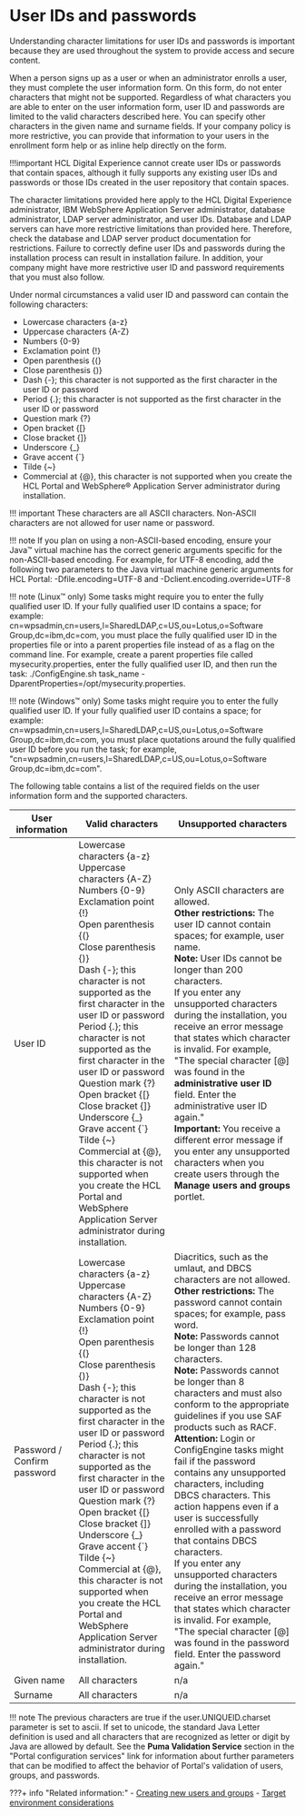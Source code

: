 # User IDs and passwords

Understanding character limitations for user IDs and passwords is important because they are used throughout the system to provide access and secure content.

When a person signs up as a user or when an administrator enrolls a user, they must complete the user information form. On this form, do not enter characters that might not be supported. Regardless of what characters you are able to enter on the user information form, user ID and passwords are limited to the valid characters described here. You can specify other characters in the given name and surname fields. If your company policy is more restrictive, you can provide that information to your users in the enrollment form help or as inline help directly on the form.

!!!important
    HCL Digital Experience cannot create user IDs or passwords that contain spaces, although it fully supports any existing user IDs and passwords or those IDs created in the user repository that contain spaces.

The character limitations provided here apply to the HCL Digital Experience administrator, IBM WebSphere Application Server administrator, database administrator, LDAP server administrator, and user IDs. Database and LDAP servers can have more restrictive limitations than provided here. Therefore, check the database and LDAP server product documentation for restrictions. Failure to correctly define user IDs and passwords during the installation process can result in installation failure. In addition, your company might have more restrictive user ID and password requirements that you must also follow.

Under normal circumstances a valid user ID and password can contain the following characters:

-   Lowercase characters {a-z}
-   Uppercase characters {A-Z}
-   Numbers {0-9}
-   Exclamation point {!}
-   Open parenthesis {(}
-   Close parenthesis {)}
-   Dash {-}; this character is not supported as the first character in the user ID or password
-   Period {.}; this character is not supported as the first character in the user ID or password
-   Question mark {?}
-   Open bracket {[}
-   Close bracket {]}
-   Underscore {_}
-   Grave accent {`}
-   Tilde {~}
-   Commercial at {@}, this character is not supported when you create the HCL Portal and WebSphere® Application Server administrator during installation.

!!! important
    These characters are all ASCII characters. Non-ASCII characters are not allowed for user name or password.

!!! note 
    If you plan on using a non-ASCII-based encoding, ensure your Java™ virtual machine has the correct generic arguments specific for the non-ASCII-based encoding. For example, for UTF-8 encoding, add the following two parameters to the Java virtual machine generic arguments for HCL Portal: -Dfile.encoding=UTF-8 and -Dclient.encoding.override=UTF-8

!!! note 
    (Linux™ only) Some tasks might require you to enter the fully qualified user ID. If your fully qualified user ID contains a space; for example: cn=wpsadmin,cn=users,l=SharedLDAP,c=US,ou=Lotus,o=Software Group,dc=ibm,dc=com, you must place the fully qualified user ID in the properties file or into a parent properties file instead of as a flag on the command line. For example, create a parent properties file called mysecurity.properties, enter the fully qualified user ID, and then run the task: ./ConfigEngine.sh task_name -DparentProperties=/opt/mysecurity.properties.

!!! note
    (Windows™ only) Some tasks might require you to enter the fully qualified user ID. If your fully qualified user ID contains a space; for example: cn=wpsadmin,cn=users,l=SharedLDAP,c=US,ou=Lotus,o=Software Group,dc=ibm,dc=com, you must place quotations around the fully qualified user ID before you run the task; for example, "cn=wpsadmin,cn=users,l=SharedLDAP,c=US,ou=Lotus,o=Software Group,dc=ibm,dc=com".

The following table contains a list of the required fields on the user information form and the supported characters.

|User information|Valid characters|Unsupported characters|
|----------------|----------------|----------------------|
|User ID|Lowercase characters \{a-z\}</br>Uppercase characters \{A-Z\}</br>Numbers \{0-9\}</br>Exclamation point \{!\}</br>Open parenthesis \{\(\}</br>Close parenthesis \{\)\}</br>Dash \{-\}; this character is not supported as the first character in the user ID or password</br>Period \{.\}; this character is not supported as the first character in the user ID or password</br>Question mark \{?\}</br>Open bracket \{\[\}</br>Close bracket \{\]\}</br>Underscore \{\_\}</br>Grave accent \{\`\}</br>Tilde \{~\}</br>Commercial at \{@\}, this character is not supported when you create the HCL Portal and WebSphere Application Server administrator during installation.|Only ASCII characters are allowed.</br>**Other restrictions:** The user ID cannot contain spaces; for example, user name.</br>**Note:** User IDs cannot be longer than 200 characters.</br>If you enter any unsupported characters during the installation, you receive an error message that states which character is invalid. For example, "The special character \[@\] was found in the **administrative user ID** field. Enter the administrative user ID again."</br>**Important:** You receive a different error message if you enter any unsupported characters when you create users through the **Manage users and groups** portlet.|
|Password / Confirm password|Lowercase characters \{a-z\} </br> Uppercase characters \{A-Z\}</br>Numbers \{0-9\}</br>Exclamation point \{!\}</br>Open parenthesis \{\(\}</br>Close parenthesis \{\)\}</br>Dash \{-\}; this character is not supported as the first character in the user ID or password</br> Period \{.\}; this character is not supported as the first character in the user ID or password</br>Question mark \{?\}</br>Open bracket \{\[\}</br>Close bracket \{\]\}</br>Underscore \{\_\}</br>Grave accent \{\`\}</br>Tilde \{~\}</br>Commercial at \{@\}, this character is not supported when you create the HCL Portal and WebSphere Application Server administrator during installation.|Diacritics, such as the umlaut, and DBCS characters are not allowed.</br>**Other restrictions:** The password cannot contain spaces; for example, pass word.</br>**Note:** Passwords cannot be longer than 128 characters.</br>**Note:** Passwords cannot be longer than 8 characters and must also conform to the appropriate guidelines if you use SAF products such as RACF.</br>**Attention:** Login or ConfigEngine tasks might fail if the password contains any unsupported characters, including DBCS characters. This action happens even if a user is successfully enrolled with a password that contains DBCS characters.</br>If you enter any unsupported characters during the installation, you receive an error message that states which character is invalid. For example, "The special character \[@\] was found in the password field. Enter the password again."|
|Given name|All characters|n/a|
|Surname|All characters|n/a|

!!! note
    The previous characters are true if the user.UNIQUEID.charset parameter is set to ascii. If set to unicode, the standard Java Letter definition is used and all characters that are recognized as letter or digit by Java are allowed by default. See the **Puma Validation Service** section in the "Portal configuration services" link for information about further parameters that can be modified to affect the behavior of Portal's validation of users, groups, and passwords.


???+ info "Related information:"
    - [Creating new users and groups](../../../deployment/manage/security/users_and_groups/adctnewu.md)
    - [Target environment considerations](../../../deployment/manage/migrate/settingup_target_env/mig_plan_targetenvironment.md)

